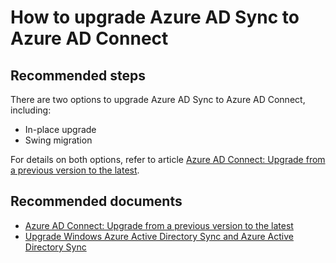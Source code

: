 <properties
    pageTitle="How to upgrade Azure AD Sync to Azure AD Connect"
    description="How to upgrade Azure AD Sync to Azure AD Connect"
    service="microsoft.aad"
    resource="Microsoft_AAD_IAM"
    authors="cychua"
    ms.author="cychua"
    displayOrder="58"
    selfHelpType="resource"
    supportTopicIds=""
    resourceTags=""
    productPesIds=""
    cloudEnvironments="MoonCake"
	articleId="activedirectory-aadconnect-sync-aadsyncupgrade-mooncake"
/>

# How to upgrade Azure AD Sync to Azure AD Connect

## **Recommended steps**

There are two options to upgrade Azure AD Sync to Azure AD Connect, including:

* In-place upgrade
* Swing migration

For details on both options, refer to article [Azure AD Connect: Upgrade from a previous version to the latest](https://docs.azure.cn/active-directory/hybrid/how-to-upgrade-previous-version).

## **Recommended documents**

* [Azure AD Connect: Upgrade from a previous version to the latest](https://docs.azure.cn/active-directory/hybrid/how-to-upgrade-previous-version)
* [Upgrade Windows Azure Active Directory Sync and Azure Active Directory Sync](https://docs.azure.cn/active-directory/hybrid/reference-connect-dirsync-deprecated)
